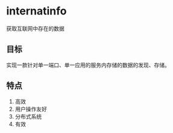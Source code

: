 # internatinfo
获取互联网中存在的数据
## 目标
实现一款针对单一端口、单一应用的服务内存储的数据的发现、存储。
## 特点
1. 高效
2. 用户操作友好
3. 分布式系统
4. 有效
